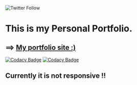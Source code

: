 <a href="#" style="text-decoration:none"><img alt="Twitter Follow" src="https://img.shields.io/twitter/follow/gcdc_nd.svg?style=social"></a>

# This is my Personal Portfolio.
## ==> [My portfolio site :)](https://rajat-portfolio.netlify.com/)

[![Codacy Badge](https://api.codacy.com/project/badge/Grade/707e2102eeb6474389ac9607191f4133)](https://app.codacy.com/app/rajatgour95/my_portfolio?utm_source=github.com&utm_medium=referral&utm_content=Rajat1999/my_portfolio&utm_campaign=Badge_Grade_Dashboard)
[![Codacy Badge](https://api.codacy.com/project/badge/Grade/56350da888ad418f82727ac98548310c)](https://app.codacy.com/app/Rajat1999/my_portfolio?utm_source=github.com&utm_medium=referral&utm_content=Rajat1999/my_portfolio&utm_campaign=Badge_Grade_Dashboard)


## Currently it is not responsive !!

